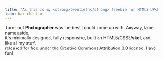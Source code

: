 ```yaml
---
title: "As this is my <strong>twentieth</strong> freebie for HTML5 UP<br /> I decided to give it a really creative name."
icon: bar-chart-o
---
```


<p>Turns out <strong>Photographer</strong> was the best I could come up with. Anyway, lame name aside,
<br />
it's minimally designed, fully responsive, built on HTML5/CSS3/<strong>skel</strong>,
and, like all my stuff,
<br />
released for free under the <a href="http://html5up.net/license">Creative Commons Attribution 3.0</a> license. Have fun!</p>